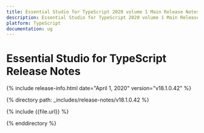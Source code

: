 ```yaml
---
title: Essential Studio for TypeScript 2020 volume 1 Main Release Notes  
description: Essential Studio for TypeScript 2020 volume 1 Main Release Notes  
platform: TypeScript
documentation: ug
---
```


# Essential Studio for TypeScript  Release Notes  

{% include release-info.html date="April 1, 2020"  version="v18.1.0.42" %} 


{% directory path: _includes/release-notes/v18.1.0.42 %}

{% include {{file.url}} %}

{% enddirectory %}